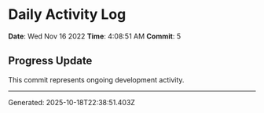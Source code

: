 # Daily Activity Log

**Date**: Wed Nov 16 2022
**Time**: 4:08:51 AM
**Commit**: 5

## Progress Update

This commit represents ongoing development activity.

---
Generated: 2025-10-18T22:38:51.403Z
